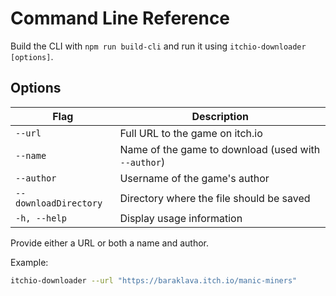 # Command Line Reference

Build the CLI with `npm run build-cli` and run it using `itchio-downloader [options]`.

## Options

| Flag | Description |
|------|-------------|
| `--url` | Full URL to the game on itch.io |
| `--name` | Name of the game to download (used with `--author`) |
| `--author` | Username of the game's author |
| `--downloadDirectory` | Directory where the file should be saved |
| `-h, --help` | Display usage information |

Provide either a URL or both a name and author.

Example:

```bash
itchio-downloader --url "https://baraklava.itch.io/manic-miners"
```
